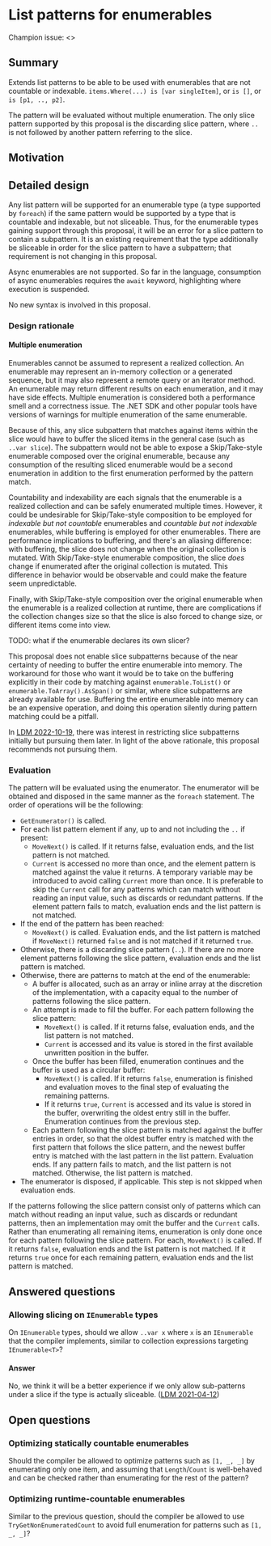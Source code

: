 # List patterns for enumerables

Champion issue: <>

## Summary

Extends list patterns to be able to be used with enumerables that are not countable or indexable. `items.Where(...) is [var singleItem]`, or `is []`, or `is [p1, .., p2]`.

The pattern will be evaluated without multiple enumeration. The only slice pattern supported by this proposal is the discarding slice pattern, where `..` is not followed by another pattern referring to the slice.

## Motivation

## Detailed design

Any list pattern will be supported for an enumerable type (a type supported by `foreach`) if the same pattern would be supported by a type that is countable and indexable, but not sliceable. Thus, for the enumerable types gaining support through this proposal, it will be an error for a slice pattern to contain a subpattern. It is an existing requirement that the type additionally be sliceable in order for the slice pattern to have a subpattern; that requirement is not changing in this proposal.

Async enumerables are not supported. So far in the language, consumption of async enumerables requires the `await` keyword, highlighting where execution is suspended.

No new syntax is involved in this proposal.

### Design rationale

#### Multiple enumeration

Enumerables cannot be assumed to represent a realized collection. An enumerable may represent an in-memory collection or a generated sequence, but it may also represent a remote query or an iterator method. An enumerable may return different results on each enumeration, and it may have side effects. Multiple enumeration is considered both a performance smell and a correctness issue. The .NET SDK and other popular tools have versions of warnings for multiple enumeration of the same enumerable.

Because of this, any slice subpattern that matches against items within the slice  would have to buffer the sliced items in the general case (such as `..var slice`). The subpattern would not be able to expose a Skip/Take-style enumerable composed over the original enumerable, because any consumption of the resulting sliced enumerable would be a second enumeration in addition to the first enumeration performed by the pattern match.

Countability and indexability are each signals that the enumerable is a realized collection and can be safely enumerated multiple times. However, it could be undesirable for Skip/Take-style composition to be employed for _indexable but not countable_ enumerables and _countable but not indexable_ enumerables, while buffering is employed for other enumerables. There are performance implications to buffering, and there's an aliasing difference: with buffering, the slice does not change when the original collection is mutated. With Skip/Take-style enumerable composition, the slice _does_ change if enumerated after the original collection is mutated. This difference in behavior would be observable and could make the feature seem unpredictable.

Finally, with Skip/Take-style composition over the original enumerable when the enumerable is a realized collection at runtime, there are complications if the collection changes size so that the slice is also forced to change size, or different items come into view.

TODO: what if the enumerable declares its own slicer?

This proposal does not enable slice subpatterns because of the near certainty of needing to buffer the entire enumerable into memory. The workaround for those who want it would be to take on the buffering explicitly in their code by matching against `enumerable.ToList()` or `enumerable.ToArray().AsSpan()` or similar, where slice subpatterns are already available for use. Buffering the entire enumerable into memory can be an expensive operation, and doing this operation silently during pattern matching could be a pitfall.

In [LDM 2022-10-19](https://github.com/dotnet/csharplang/blob/main/meetings/2022/LDM-2022-10-19.md#allowing-patterns-after-slices), there was interest in restricting slice subpatterns initially but pursuing them later. In light of the above rationale, this proposal recommends not pursuing them.

### Evaluation

The pattern will be evaluated using the enumerator. The enumerator will be obtained and disposed in the same manner as the `foreach` statement. The order of operations will be the following:

- `GetEnumerator()` is called.
- For each list pattern element if any, up to and not including the `..` if present:
  - `MoveNext()` is called. If it returns false, evaluation ends, and the list pattern is not matched.
  - `Current` is accessed no more than once, and the element pattern is matched against the value it returns. A temporary variable may be introduced to avoid calling `Current` more than once. It is preferable to skip the `Current` call for any patterns which can match without reading an input value, such as discards or redundant patterns. If the element pattern fails to match, evaluation ends and the list pattern is not matched.
- If the end of the pattern has been reached:
  - `MoveNext()` is called. Evaluation ends, and the list pattern is matched if `MoveNext()` returned `false` and is not matched if it returned `true`.
- Otherwise, there is a discarding slice pattern (`..`). If there are no more element patterns following the slice pattern, evaluation ends and the list pattern is matched.
- Otherwise, there are patterns to match at the end of the enumerable:
  - A buffer is allocated, such as an array or inline array at the discretion of the implementation, with a capacity equal to the number of patterns following the slice pattern.
  - An attempt is made to fill the buffer. For each pattern following the slice pattern:
    - `MoveNext()` is called. If it returns false, evaluation ends, and the list pattern is not matched.
    - `Current` is accessed and its value is stored in the first available unwritten position in the buffer.
  - Once the buffer has been filled, enumeration continues and the buffer is used as a circular buffer:
    - `MoveNext()` is called. If it returns `false`, enumeration is finished and evaluation moves to the final step of evaluating the remaining patterns.
    - If it returns `true`, `Current` is accessed and its value is stored in the buffer, overwriting the oldest entry still in the buffer. Enumeration continues from the previous step.
  - Each pattern following the slice pattern is matched against the buffer entries in order, so that the oldest buffer entry is matched with the first pattern that follows the slice pattern, and the newest buffer entry is matched with the last pattern in the list pattern. Evaluation ends. If any pattern fails to match, and the list pattern is not matched. Otherwise, the list pattern is matched.
- The enumerator is disposed, if applicable. This step is not skipped when evaluation ends.

If the patterns following the slice pattern consist only of patterns which can match without reading an input value, such as discards or redundant patterns, then an implementation may omit the buffer and the `Current` calls. Rather than enumerating all remaining items, enumeration is only done once for each pattern following the slice pattern. For each, `MoveNext()` is called. If it returns `false`, evaluation ends and the list pattern is not matched. If it returns `true` once for each remaining pattern, evaluation ends and the list pattern is matched.

## Answered questions

### Allowing slicing on `IEnumerable` types

On `IEnumerable` types, should we allow `..var x` where `x` is an `IEnumerable` that the compiler implements, similar to collection expressions targeting `IEnumerable<T>`?

#### Answer

No, we think it will be a better experience if we only allow sub-patterns under a slice if the type is actually sliceable. ([LDM 2021-04-12](https://github.com/dotnet/csharplang/blob/main/meetings/2021/LDM-2021-04-12.md#list-patterns))

## Open questions

### Optimizing statically countable enumerables

Should the compiler be allowed to optimize patterns such as `[1, _, _]` by enumerating only one item, and assuming that `Length`/`Count` is well-behaved and can be checked rather than enumerating for the rest of the pattern?

### Optimizing runtime-countable enumerables

Similar to the previous question, should the compiler be allowed to use `TryGetNonEnumeratedCount` to avoid full enumeration for patterns such as `[1, _, _]`?
